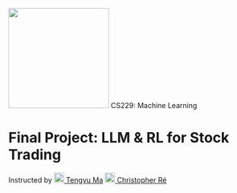 [<img src="https://github.com/irinamarton/CS229-Final-Project/blob/main/images/SUSig_Stack_red.png" width="200"/>](https://www.google.com/search?client=safari&rls=en&q=stanford+computer+science&ie=UTF-8&oe=UTF-8)    CS229: Machine Learning 

# Final Project: LLM & RL for Stock Trading
Instructed by [<img src="https://ai.stanford.edu/~tengyuma/image/square_3594.jpg" width="20" border-radius="50"/> Tengyu Ma](https://ai.stanford.edu/~tengyuma/)      [<img src="https://cs.stanford.edu/~chrismre/img/chrismre_headshot_lowres.jpg" width="20" border-radius="50"/> 
Christopher Ré](https://cs.stanford.edu/~chrismre/)
